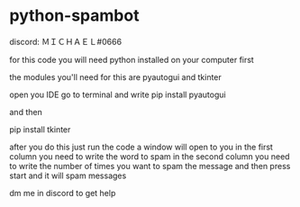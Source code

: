 # python-spambot

discord: ＭＩＣＨＡＥＬ#0666

for this code you will need python installed on your computer first

the modules you'll need for this are pyautogui and tkinter

open you IDE go to terminal and write 
pip install pyautogui

and then

pip install tkinter

after you do this just run the code 
a window will open to you 
in the first column you need to write the word to spam
in the second column you need to write the number of times you want to spam the message and then press start
and it will spam messages


dm me in discord to get help

